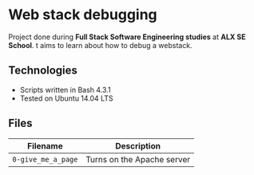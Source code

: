 # Web stack debugging
Project done during **Full Stack Software Engineering studies** at **ALX SE School**. t aims to learn about how to debug a webstack.

## Technologies
* Scripts written in Bash 4.3.1
* Tested on Ubuntu 14.04 LTS

## Files

| Filename | Description |
| -------- | ----------- |
| `0-give_me_a_page` | Turns on the Apache server |
